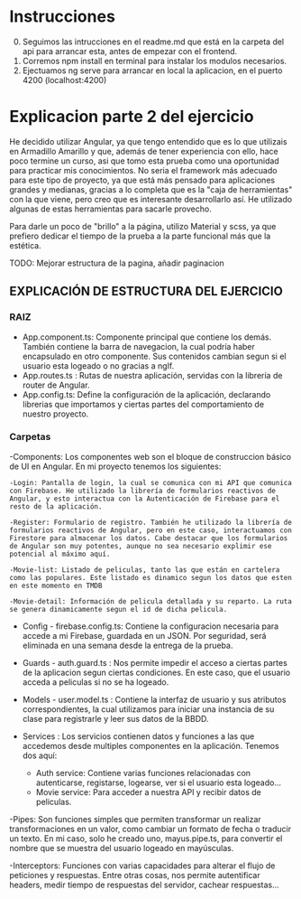 # Instrucciones

0. Seguimos las intrucciones en el readme.md que está en la carpeta del api para arrancar esta, antes de empezar con el frontend.
1. Corremos npm install en terminal para instalar los modulos necesarios.
2. Ejectuamos ng serve para arrancar en local la aplicacion, en el puerto 4200 (localhost:4200)


# Explicacion parte 2 del ejercicio

He decidido utilizar Angular, ya que tengo entendido que es lo que utilizais en Armadillo Amarillo y que, además de tener experiencia con ello, hace poco termine un curso, asi que tomo esta prueba como una oportunidad para practicar mis conocimientos. No seria el framework más adecuado para este tipo de proyecto, ya que está más pensado para aplicaciones grandes y medianas, gracias a lo completa que es la "caja de herramientas" con la que viene, pero creo que es interesante desarrollarlo así. He utilizado algunas de estas herramientas para sacarle provecho.

Para darle un poco de "brillo" a la página, utilizo Material y scss, ya que prefiero dedicar el tiempo de la prueba a la parte funcional más que la estética. 

TODO: Mejorar estructura de la pagina, añadir paginacion


## EXPLICACIÓN DE ESTRUCTURA DEL EJERCICIO 

### RAIZ

- App.component.ts: Componente principal que contiene los demás. También contiene la barra de navegacion, la cual podría haber encapsulado en otro componente. Sus contenidos cambian segun si el usuario esta logeado o no gracias a ngIf.
- App.routes.ts : Rutas de nuestra aplicación, servidas con la librería de router de Angular.
- App.config.ts: Define la configuración de la aplicación, declarando librerias que importamos y ciertas partes del comportamiento de nuestro proyecto.

### Carpetas

-Components: Los componentes web son el bloque de construccion básico de UI en Angular. En mi proyecto tenemos los siguientes:

    -Login: Pantalla de login, la cual se comunica con mi API que comunica con Firebase. He utilizado la librería de formularios reactivos de Angular, y esto interactua con la Autenticación de Firebase para el resto de la aplicación. 

    -Register: Formulario de registro. También he utilizado la librería de formularios reactivos de Angular, pero en este caso, interactuamos con Firestore para almacenar los datos. Cabe destacar que los formularios de Angular son muy potentes, aunque no sea necesario explimir ese potencial al máximo aquí.

    -Movie-list: Listado de peliculas, tanto las que están en cartelera como las populares. Este listado es dinamico segun los datos que esten en este momento en TMDB

    -Movie-detail: Información de pelicula detallada y su reparto. La ruta se genera dinamicamente segun el id de dicha pelicula.

- Config - firebase.config.ts: Contiene la configuracion necesaria para accede a mi Firebase, guardada en un JSON. Por seguridad, será eliminada en una semana desde la entrega de la prueba.

- Guards - auth.guard.ts : Nos permite impedir el acceso a ciertas partes de la aplicacion segun ciertas condiciones. En este caso, que el usuario acceda a peliculas si no se ha logeado.

- Models - user.model.ts : Contiene la interfaz de usuario y sus atributos correspondientes, la cual utilizamos para iniciar una instancia de su clase para registrarle y leer sus datos de la BBDD.

- Services : Los servicios contienen datos y funciones a las que accedemos desde multiples componentes en la aplicación. Tenemos dos aquí:
    - Auth service: Contiene varias funciones relacionadas con autenticarse, registarse, logearse, ver si el usuario esta logeado...
    - Movie service: Para acceder a nuestra API y recibir datos de peliculas.

-Pipes: Son funciones simples que permiten transformar un realizar transformaciones en un valor, como cambiar un formato de fecha o traducir un texto. En mi caso, solo he creado uno, mayus.pipe.ts, para convertir el nombre que se muestra del usuario logeado en mayúsculas.

-Interceptors: Funciones con varias capacidades para alterar el flujo de peticiones y respuestas. Entre otras cosas, nos permite autentificar headers, medir tiempo de respuestas del servidor, cachear respuestas...


